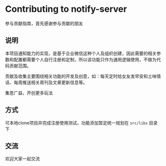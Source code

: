 # Contributing to notify-server

参与贡献指南，首先感谢参与贡献的朋友

## 说明

本项目通知能力的实现，是基于企业微信这种个人及组织创建，因此需要的相关参数和配置都需要个人自行注册和定制，所以该功能只作为通用逻辑使用，不做为代码贡献范围。

贡献及收集主要围绕相关功能的开发及创意，如：每天定时给女友发早安和土味情话、每周推送相关周刊及文章更新信息等。

集思广益，开创更多玩法

## 方式

可本地clone项目并完成注册使用测试，功能添加暂定统一规划在 `src/libs` 目录下

## 交流

欢迎大家一起交流
